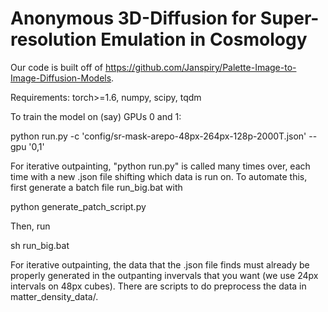 # Anonymous 3D-Diffusion for Super-resolution Emulation in Cosmology

Our code is built off of https://github.com/Janspiry/Palette-Image-to-Image-Diffusion-Models.

Requirements: torch>=1.6, numpy, scipy, tqdm

To train the model on (say) GPUs 0 and 1:

python run.py -c 'config/sr-mask-arepo-48px-264px-128p-2000T.json' --gpu '0,1'

For iterative outpainting, "python run.py" is called many times over, each time with a new .json file shifting which data is run on. To automate this, first generate a batch file run_big.bat with

python generate_patch_script.py

Then, run

sh run_big.bat

For iterative outpainting, the data that the .json file finds must already be properly generated in the outpanting invervals that you want (we use 24px intervals on 48px cubes). There are scripts to do preprocess the data in matter_density_data/.
